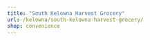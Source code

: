 ```yaml
---
title: "South Kelowna Harvest Grocery"
url: /kelowna/south-kelowna-harvest-grocery/
shop: convenience
---
```

